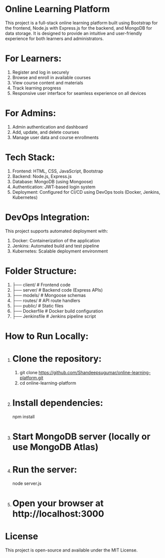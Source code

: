 # Online Learning Platform
This project is a full-stack online learning platform built using Bootstrap for the frontend, Node.js with Express.js for the backend, and MongoDB for data storage. It is designed to provide an intuitive and user-friendly experience for both learners and administrators.

 # For Learners:
  1) Register and log in securely
  2) Browse and enroll in available courses
  3) View course content and materials
  4) Track learning progress
  5) Responsive user interface for seamless experience on all devices

 # For Admins:
  1) Admin authentication and dashboard
  2) Add, update, and delete courses
  3) Manage user data and course enrollments

# Tech Stack:
  1) Frontend: HTML, CSS, JavaScript, Bootstrap
  2) Backend: Node.js, Express.js
  3) Database: MongoDB (using Mongoose)
  4) Authentication: JWT-based login system
  5) Deployment: Configured for CI/CD using DevOps tools (Docker, Jenkins, Kubernetes)

# DevOps Integration:
This project supports automated deployment with:
  1) Docker: Containerization of the application
  2) Jenkins: Automated build and test pipeline
  3) Kubernetes: Scalable deployment environment

# Folder Structure:
1) ├── client/               # Frontend code
2) ├── server/               # Backend code (Express APIs)
3) ├── models/               # Mongoose schemas
4) ├── routes/               # API route handlers
5) ├── public/               # Static files
6) ├── Dockerfile            # Docker build configuration
7) ├── Jenkinsfile           # Jenkins pipeline script

# How to Run Locally:
  1) # Clone the repository:
     1) git clone https://github.com/Shandeepsugumar/online-learning-platform.git
     2) cd online-learning-platform
    
  2) # Install dependencies:
       npm install

  3) # Start MongoDB server (locally or use MongoDB Atlas)
  4) # Run the server:
       node server.js
  5) # Open your browser at http://localhost:3000

# License
This project is open-source and available under the MIT License.







